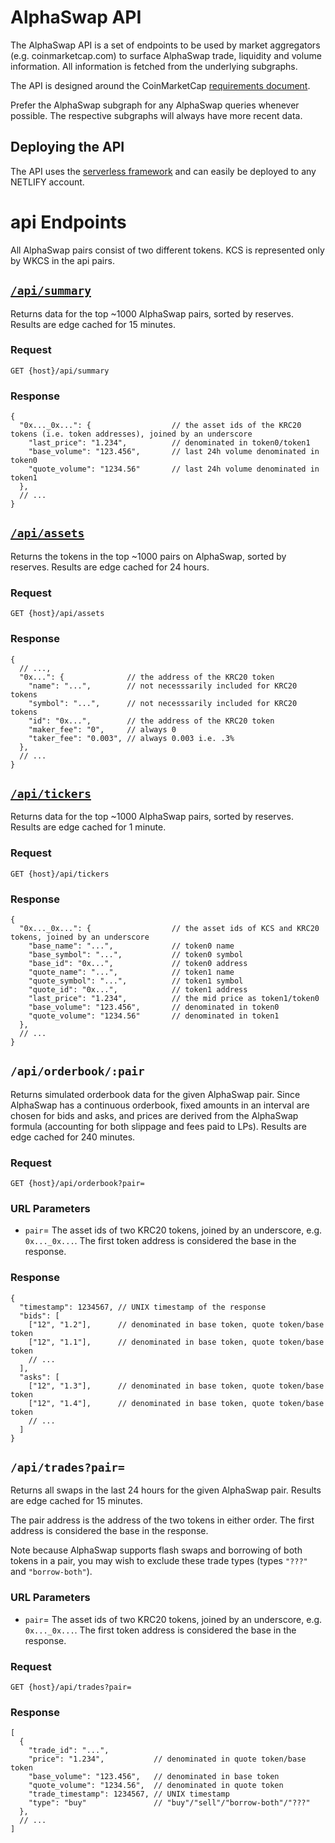 # AlphaSwap API

The AlphaSwap API is a set of endpoints to be used by market aggregators (e.g. coinmarketcap.com) to surface AlphaSwap trade, liquidity and volume information. All information is fetched from the underlying subgraphs.

The API is designed around the CoinMarketCap [requirements document](https://docs.google.com/document/d/1S4urpzUnO2t7DmS_1dc4EL4tgnnbTObPYXvDeBnukCg).

Prefer the AlphaSwap subgraph for any AlphaSwap queries whenever possible. The respective subgraphs will always have more recent data.

## Deploying the API

The API uses the [serverless framework](https://serverless.com) and can easily be deployed to any NETLIFY account.

# api Endpoints

All AlphaSwap pairs consist of two different tokens. KCS is represented only by WKCS in the api pairs.


## [`/api/summary`]({host}/api/summary)

Returns data for the top ~1000 AlphaSwap pairs, sorted by reserves. 
Results are edge cached for 15 minutes.

### Request

`GET {host}/api/summary`

### Response

```json5
{
  "0x..._0x...": {                  // the asset ids of the KRC20 tokens (i.e. token addresses), joined by an underscore
    "last_price": "1.234",          // denominated in token0/token1
    "base_volume": "123.456",       // last 24h volume denominated in token0
    "quote_volume": "1234.56"       // last 24h volume denominated in token1
  },
  // ...
}
```

## [`/api/assets`]({host}/api/assets)

Returns the tokens in the top ~1000 pairs on AlphaSwap, sorted by reserves. 
Results are edge cached for 24 hours.

### Request

`GET {host}/api/assets`

### Response

```json5
{
  // ...,
  "0x...": {              // the address of the KRC20 token
    "name": "...",        // not necesssarily included for KRC20 tokens
    "symbol": "...",      // not necesssarily included for KRC20 tokens
    "id": "0x...",        // the address of the KRC20 token
    "maker_fee": "0",     // always 0
    "taker_fee": "0.003", // always 0.003 i.e. .3%
  },
  // ...
}
```

## [`/api/tickers`]({host}/api/tickers)

Returns data for the top ~1000 AlphaSwap pairs, sorted by reserves.
Results are edge cached for 1 minute.

### Request

`GET {host}/api/tickers`

### Response

```json5
{
  "0x..._0x...": {                  // the asset ids of KCS and KRC20 tokens, joined by an underscore
    "base_name": "...",             // token0 name
    "base_symbol": "...",           // token0 symbol
    "base_id": "0x...",             // token0 address
    "quote_name": "...",            // token1 name
    "quote_symbol": "...",          // token1 symbol
    "quote_id": "0x...",            // token1 address
    "last_price": "1.234",          // the mid price as token1/token0
    "base_volume": "123.456",       // denominated in token0
    "quote_volume": "1234.56"       // denominated in token1
  },
  // ...
}
```

## `/api/orderbook/:pair`

Returns simulated orderbook data for the given AlphaSwap pair.
Since AlphaSwap has a continuous orderbook, fixed amounts in an interval are chosen for bids and asks, 
and prices are derived from the AlphaSwap formula (accounting for both slippage and fees paid to LPs). 
Results are edge cached for 240 minutes.

### Request

`GET {host}/api/orderbook?pair=`

### URL Parameters

- `pair`= The asset ids of two KRC20 tokens, joined by an underscore, e.g. `0x..._0x...`. The first token address is considered the base in the response.

### Response

```json5
{
  "timestamp": 1234567, // UNIX timestamp of the response
  "bids": [
    ["12", "1.2"],      // denominated in base token, quote token/base token
    ["12", "1.1"],      // denominated in base token, quote token/base token
    // ...
  ],
  "asks": [
    ["12", "1.3"],      // denominated in base token, quote token/base token
    ["12", "1.4"],      // denominated in base token, quote token/base token
    // ...
  ]
}
```

## `/api/trades?pair=`

Returns all swaps in the last 24 hours for the given AlphaSwap pair. 
Results are edge cached for 15 minutes.

The pair address is the address of the two tokens in either order.
The first address is considered the base in the response.

Note because AlphaSwap supports flash swaps and borrowing of both tokens in a pair, you may wish to exclude these 
trade types (types `"???"` and `"borrow-both"`).

### URL Parameters

- `pair`= The asset ids of two KRC20 tokens, joined by an underscore, e.g. `0x..._0x...`. The first token address is considered the base in the response.

### Request

`GET {host}/api/trades?pair=`

### Response

```json5
[
  {
    "trade_id": "...",
    "price": "1.234",           // denominated in quote token/base token
    "base_volume": "123.456",   // denominated in base token
    "quote_volume": "1234.56",  // denominated in quote token
    "trade_timestamp": 1234567, // UNIX timestamp
    "type": "buy"               // "buy"/"sell"/"borrow-both"/"???" 
  },
  // ...
]
```
